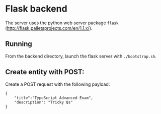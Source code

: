 # Flask backend

The server uses the python web server package `flask` (http://flask.palletsprojects.com/en/1.1.x/).

## Running 

From the backend directory, launch the flask server with `./bootstrap.sh`.

## Create entity with POST:

Create a POST request with the following payload:
```
{
	"title":"TypeScript Advanced Exam",
	"description": "Tricky Qs"
}
```